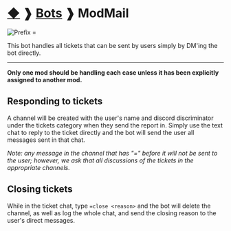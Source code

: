 # [◆](/) ❱ [Bots](/Bots) ❱ ModMail

![Prefix =](https://img.shields.io/badge/Prefix-=-black?style=flat-square)

This bot handles all tickets that can be sent by users simply by DM'ing the bot directly.

--------------------------------------------------------------------------------

**Only one mod should be handling each case unless it has been explicitly assigned to another mod.**

## Responding to tickets

A channel will be created with the user's name and discord discriminator under the tickets category when they send the report in. Simply use the text chat to reply to the ticket directly and the bot will send the user all messages sent in that chat.

_Note: any message in the channel that has "=" before it will not be sent to the user; however, we ask that all discussions of the tickets in the appropriate channels._

## Closing tickets

While in the ticket chat, type `=close <reason>` and the bot will delete the channel, as well as log the whole chat, and send the closing reason to the user's direct messages.

<!-- TAGS --> <!-- modmail tickets bot -->